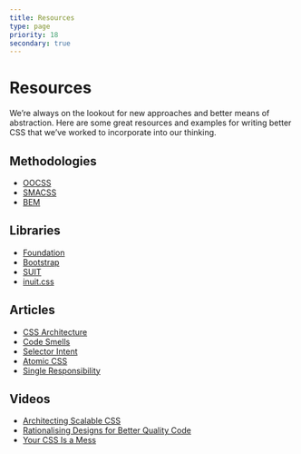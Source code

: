 ```yaml
---
title: Resources
type: page
priority: 18
secondary: true
---
```


Resources
=========

We’re always on the lookout for new approaches and better means of abstraction. Here are some great resources and examples for writing better CSS that we’ve worked to incorporate into our thinking.

Methodologies
-------------

- [OOCSS](http://oocss.org)
- [SMACSS](http://smacss.com)
- [BEM](http://bem.info/method)

Libraries
---------

- [Foundation](http://foundation.zurb.com)
- [Bootstrap](http://getbootstrap.com)
- [SUIT](https://github.com/suitcss/suit)
- [inuit.css](https://github.com/csswizardry/inuit.css)

Articles
--------

- [CSS Architecture](http://philipwalton.com/articles/css-architecture/)
- [Code Smells](http://csswizardry.com/2012/11/code-smells-in-css)
- [Selector Intent](http://csswizardry.com/2012/07/shoot-to-kill-css-selector-intent)
- [Atomic CSS](http://coding.smashingmagazine.com/2013/10/21/challenging-css-best-practices-atomic-approach)
- [Single Responsibility](http://drewbarontini.com/articles/single-responsibility/)

Videos
------

- [Architecting Scalable CSS](https://vimeo.com/70041549)
- [Rationalising Designs for Better Quality Code](https://vimeo.com/78899870)
- [Your CSS Is a Mess](https://vimeo.com/61755493)
